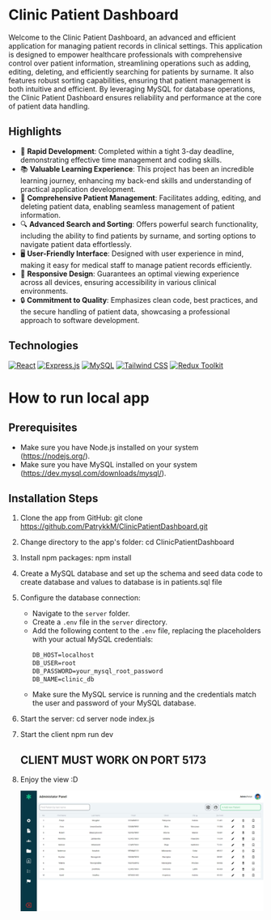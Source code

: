 # Clinic Patient Dashboard

Welcome to the Clinic Patient Dashboard, an advanced and efficient application for managing patient records in clinical settings. This application is designed to empower healthcare professionals with comprehensive control over patient information, streamlining operations such as adding, editing, deleting, and efficiently searching for patients by surname. It also features robust sorting capabilities, ensuring that patient management is both intuitive and efficient. By leveraging MySQL for database operations, the Clinic Patient Dashboard ensures reliability and performance at the core of patient data handling.

## Highlights

- 🚀 **Rapid Development**: Completed within a tight 3-day deadline, demonstrating effective time management and coding skills.
- 📚 **Valuable Learning Experience**: This project has been an incredible learning journey, enhancing my back-end skills and understanding of practical application development.
- 📝 **Comprehensive Patient Management**: Facilitates adding, editing, and deleting patient data, enabling seamless management of patient information.
- 🔍 **Advanced Search and Sorting**: Offers powerful search functionality, including the ability to find patients by surname, and sorting options to navigate patient data effortlessly.
- 🖥 **User-Friendly Interface**: Designed with user experience in mind, making it easy for medical staff to manage patient records efficiently.
- 📱 **Responsive Design**: Guarantees an optimal viewing experience across all devices, ensuring accessibility in various clinical environments.
- 🔒 **Commitment to Quality**: Emphasizes clean code, best practices, and the secure handling of patient data, showcasing a professional approach to software development.

## Technologies

[![React](https://img.shields.io/badge/React-gray?style=for-the-badge&logo=react&logoColor=61DAFB)](https://reactjs.org/)
[![Express.js](https://img.shields.io/badge/Express.js-gray?style=for-the-badge&logo=express)](https://expressjs.com/)
[![MySQL](https://img.shields.io/badge/MySQL-gray?style=for-the-badge&logo=mysql)](https://www.mysql.com/)
[![Tailwind CSS](https://img.shields.io/badge/Tailwind_CSS-gray?style=for-the-badge&logo=tailwind-css&logoColor=06B6D4)](https://tailwindcss.com/)
[![Redux Toolkit](https://img.shields.io/badge/Redux_Toolkit-gray?style=for-the-badge&logo=redux&logoColor=764ABC)](https://redux-toolkit.js.org/)

# How to run local app

## Prerequisites

- Make sure you have Node.js installed on your system (https://nodejs.org/).
- Make sure you have MySQL installed on your system (https://dev.mysql.com/downloads/mysql/).

## Installation Steps

1. Clone the app from GitHub:
   git clone https://github.com/PatrykkM/ClinicPatientDashboard.git
2. Change directory to the app's folder:
   cd ClinicPatientDashboard
3. Install npm packages:
   npm install
4. Create a MySQL database and set up the schema and seed data
   code to create database and values to database is in patients.sql file
5. Configure the database connection:

   - Navigate to the `server` folder.
   - Create a `.env` file in the `server` directory.
   - Add the following content to the `.env` file, replacing the placeholders with your actual MySQL credentials:
     ```
     DB_HOST=localhost
     DB_USER=root
     DB_PASSWORD=your_mysql_root_password
     DB_NAME=clinic_db
     ```
   - Make sure the MySQL service is running and the credentials match the user and password of your MySQL database.

6. Start the server:
   cd server
   node index.js
7. Start the client
   npm run dev
   ## CLIENT MUST WORK ON PORT 5173
8. Enjoy the view :D

   ![App](src/assets/img/adminPanel.jpg "App")
